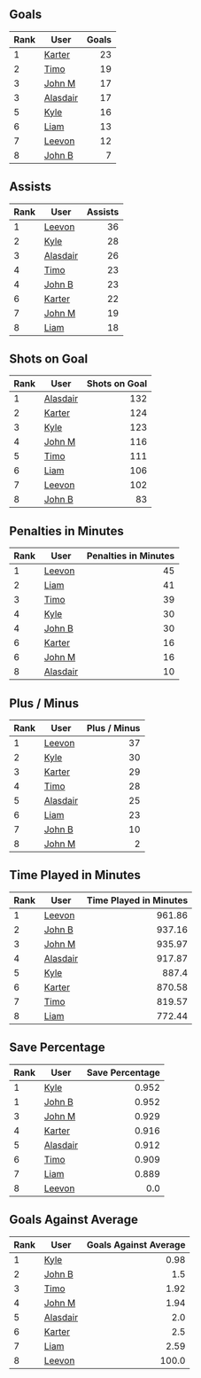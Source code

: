 ## Goals
| Rank | User | Goals |
| :--- | ---- | ---------: |
| 1 | [Karter](https://github.com/llevasseur/fantasy-hockey-league/blob/main/ROSTERS.md#Karter) |  23 |
| 2 | [Timo](https://github.com/llevasseur/fantasy-hockey-league/blob/main/ROSTERS.md#Timo) |  19 |
| 3 | [John M](https://github.com/llevasseur/fantasy-hockey-league/blob/main/ROSTERS.md#John-M) |  17 |
| 3 | [Alasdair](https://github.com/llevasseur/fantasy-hockey-league/blob/main/ROSTERS.md#Alasdair) |  17 |
| 5 | [Kyle](https://github.com/llevasseur/fantasy-hockey-league/blob/main/ROSTERS.md#Kyle) |  16 |
| 6 | [Liam](https://github.com/llevasseur/fantasy-hockey-league/blob/main/ROSTERS.md#Liam) |  13 |
| 7 | [Leevon](https://github.com/llevasseur/fantasy-hockey-league/blob/main/ROSTERS.md#Leevon) |  12 |
| 8 | [John B](https://github.com/llevasseur/fantasy-hockey-league/blob/main/ROSTERS.md#John-B) |  7 |
## Assists
| Rank | User | Assists |
| :--- | ---- | ---------: |
| 1 | [Leevon](https://github.com/llevasseur/fantasy-hockey-league/blob/main/ROSTERS.md#Leevon) |  36 |
| 2 | [Kyle](https://github.com/llevasseur/fantasy-hockey-league/blob/main/ROSTERS.md#Kyle) |  28 |
| 3 | [Alasdair](https://github.com/llevasseur/fantasy-hockey-league/blob/main/ROSTERS.md#Alasdair) |  26 |
| 4 | [Timo](https://github.com/llevasseur/fantasy-hockey-league/blob/main/ROSTERS.md#Timo) |  23 |
| 4 | [John B](https://github.com/llevasseur/fantasy-hockey-league/blob/main/ROSTERS.md#John-B) |  23 |
| 6 | [Karter](https://github.com/llevasseur/fantasy-hockey-league/blob/main/ROSTERS.md#Karter) |  22 |
| 7 | [John M](https://github.com/llevasseur/fantasy-hockey-league/blob/main/ROSTERS.md#John-M) |  19 |
| 8 | [Liam](https://github.com/llevasseur/fantasy-hockey-league/blob/main/ROSTERS.md#Liam) |  18 |
## Shots on Goal
| Rank | User | Shots on Goal |
| :--- | ---- | ---------: |
| 1 | [Alasdair](https://github.com/llevasseur/fantasy-hockey-league/blob/main/ROSTERS.md#Alasdair) |  132 |
| 2 | [Karter](https://github.com/llevasseur/fantasy-hockey-league/blob/main/ROSTERS.md#Karter) |  124 |
| 3 | [Kyle](https://github.com/llevasseur/fantasy-hockey-league/blob/main/ROSTERS.md#Kyle) |  123 |
| 4 | [John M](https://github.com/llevasseur/fantasy-hockey-league/blob/main/ROSTERS.md#John-M) |  116 |
| 5 | [Timo](https://github.com/llevasseur/fantasy-hockey-league/blob/main/ROSTERS.md#Timo) |  111 |
| 6 | [Liam](https://github.com/llevasseur/fantasy-hockey-league/blob/main/ROSTERS.md#Liam) |  106 |
| 7 | [Leevon](https://github.com/llevasseur/fantasy-hockey-league/blob/main/ROSTERS.md#Leevon) |  102 |
| 8 | [John B](https://github.com/llevasseur/fantasy-hockey-league/blob/main/ROSTERS.md#John-B) |  83 |
## Penalties in Minutes
| Rank | User | Penalties in Minutes |
| :--- | ---- | ---------: |
| 1 | [Leevon](https://github.com/llevasseur/fantasy-hockey-league/blob/main/ROSTERS.md#Leevon) |  45 |
| 2 | [Liam](https://github.com/llevasseur/fantasy-hockey-league/blob/main/ROSTERS.md#Liam) |  41 |
| 3 | [Timo](https://github.com/llevasseur/fantasy-hockey-league/blob/main/ROSTERS.md#Timo) |  39 |
| 4 | [Kyle](https://github.com/llevasseur/fantasy-hockey-league/blob/main/ROSTERS.md#Kyle) |  30 |
| 4 | [John B](https://github.com/llevasseur/fantasy-hockey-league/blob/main/ROSTERS.md#John-B) |  30 |
| 6 | [Karter](https://github.com/llevasseur/fantasy-hockey-league/blob/main/ROSTERS.md#Karter) |  16 |
| 6 | [John M](https://github.com/llevasseur/fantasy-hockey-league/blob/main/ROSTERS.md#John-M) |  16 |
| 8 | [Alasdair](https://github.com/llevasseur/fantasy-hockey-league/blob/main/ROSTERS.md#Alasdair) |  10 |
## Plus / Minus
| Rank | User | Plus / Minus |
| :--- | ---- | ---------: |
| 1 | [Leevon](https://github.com/llevasseur/fantasy-hockey-league/blob/main/ROSTERS.md#Leevon) |  37 |
| 2 | [Kyle](https://github.com/llevasseur/fantasy-hockey-league/blob/main/ROSTERS.md#Kyle) |  30 |
| 3 | [Karter](https://github.com/llevasseur/fantasy-hockey-league/blob/main/ROSTERS.md#Karter) |  29 |
| 4 | [Timo](https://github.com/llevasseur/fantasy-hockey-league/blob/main/ROSTERS.md#Timo) |  28 |
| 5 | [Alasdair](https://github.com/llevasseur/fantasy-hockey-league/blob/main/ROSTERS.md#Alasdair) |  25 |
| 6 | [Liam](https://github.com/llevasseur/fantasy-hockey-league/blob/main/ROSTERS.md#Liam) |  23 |
| 7 | [John B](https://github.com/llevasseur/fantasy-hockey-league/blob/main/ROSTERS.md#John-B) |  10 |
| 8 | [John M](https://github.com/llevasseur/fantasy-hockey-league/blob/main/ROSTERS.md#John-M) |  2 |
## Time Played in Minutes
| Rank | User | Time Played in Minutes |
| :--- | ---- | ---------: |
| 1 | [Leevon](https://github.com/llevasseur/fantasy-hockey-league/blob/main/ROSTERS.md#Leevon) |  961.86 |
| 2 | [John B](https://github.com/llevasseur/fantasy-hockey-league/blob/main/ROSTERS.md#John-B) |  937.16 |
| 3 | [John M](https://github.com/llevasseur/fantasy-hockey-league/blob/main/ROSTERS.md#John-M) |  935.97 |
| 4 | [Alasdair](https://github.com/llevasseur/fantasy-hockey-league/blob/main/ROSTERS.md#Alasdair) |  917.87 |
| 5 | [Kyle](https://github.com/llevasseur/fantasy-hockey-league/blob/main/ROSTERS.md#Kyle) |  887.4 |
| 6 | [Karter](https://github.com/llevasseur/fantasy-hockey-league/blob/main/ROSTERS.md#Karter) |  870.58 |
| 7 | [Timo](https://github.com/llevasseur/fantasy-hockey-league/blob/main/ROSTERS.md#Timo) |  819.57 |
| 8 | [Liam](https://github.com/llevasseur/fantasy-hockey-league/blob/main/ROSTERS.md#Liam) |  772.44 |
## Save Percentage
| Rank | User | Save Percentage |
| :--- | ---- | ---------: |
| 1 | [Kyle](https://github.com/llevasseur/fantasy-hockey-league/blob/main/ROSTERS.md#Kyle) |  0.952 |
| 1 | [John B](https://github.com/llevasseur/fantasy-hockey-league/blob/main/ROSTERS.md#John-B) |  0.952 |
| 3 | [John M](https://github.com/llevasseur/fantasy-hockey-league/blob/main/ROSTERS.md#John-M) |  0.929 |
| 4 | [Karter](https://github.com/llevasseur/fantasy-hockey-league/blob/main/ROSTERS.md#Karter) |  0.916 |
| 5 | [Alasdair](https://github.com/llevasseur/fantasy-hockey-league/blob/main/ROSTERS.md#Alasdair) |  0.912 |
| 6 | [Timo](https://github.com/llevasseur/fantasy-hockey-league/blob/main/ROSTERS.md#Timo) |  0.909 |
| 7 | [Liam](https://github.com/llevasseur/fantasy-hockey-league/blob/main/ROSTERS.md#Liam) |  0.889 |
| 8 | [Leevon](https://github.com/llevasseur/fantasy-hockey-league/blob/main/ROSTERS.md#Leevon) |  0.0 |
## Goals Against Average
| Rank | User | Goals Against Average |
| :--- | ---- | ---------: |
| 1 | [Kyle](https://github.com/llevasseur/fantasy-hockey-league/blob/main/ROSTERS.md#Kyle) |  0.98 |
| 2 | [John B](https://github.com/llevasseur/fantasy-hockey-league/blob/main/ROSTERS.md#John-B) |  1.5 |
| 3 | [Timo](https://github.com/llevasseur/fantasy-hockey-league/blob/main/ROSTERS.md#Timo) |  1.92 |
| 4 | [John M](https://github.com/llevasseur/fantasy-hockey-league/blob/main/ROSTERS.md#John-M) |  1.94 |
| 5 | [Alasdair](https://github.com/llevasseur/fantasy-hockey-league/blob/main/ROSTERS.md#Alasdair) |  2.0 |
| 6 | [Karter](https://github.com/llevasseur/fantasy-hockey-league/blob/main/ROSTERS.md#Karter) |  2.5 |
| 7 | [Liam](https://github.com/llevasseur/fantasy-hockey-league/blob/main/ROSTERS.md#Liam) |  2.59 |
| 8 | [Leevon](https://github.com/llevasseur/fantasy-hockey-league/blob/main/ROSTERS.md#Leevon) |  100.0 |
